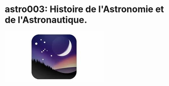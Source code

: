 <!--
author: (c) riadh BEN NESSIB
email: riadhbennessib@gmail.com
version: 0.1.0
language: fr
logo: https://raw.githubusercontent.com/pyTUNISIA/home/master/images/stellarium.jpg
comment: astroTUNISIA: Astronomie pour tous.
mode: Textbook
-->

# astro003: Histoire de l'Astronomie et de l'Astronautique.
![Image astroTUNISIA.png](https://raw.githubusercontent.com/pyTUNISIA/home/master/images/stellarium.jpg)
